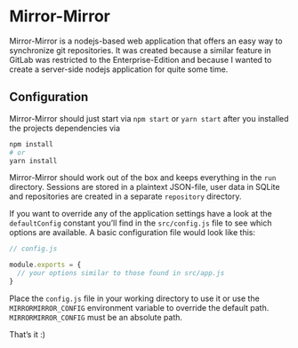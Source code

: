 # Mirror-Mirror

Mirror-Mirror is a nodejs-based web application that offers an easy
way to synchronize git repositories. It was created because a similar
feature in GitLab was restricted to the Enterprise-Edition and
because I wanted to create a server-side nodejs application for
quite some time.

## Configuration

Mirror-Mirror should just start via `npm start` or `yarn start` after 
you installed the projects dependencies via

```sh
npm install
# or
yarn install
```

Mirror-Mirror should work out of the box and keeps everything in the
`run` directory. Sessions are stored in a plaintext JSON-file, 
user data in SQLite and repositories are created in a separate
`repository` directory.

If you want to override any of the application settings have
a look at the `defaultConfig` constant you’ll find in the
`src/config.js` file to see which options are available. 
A basic configuration file would look like this: 

```js
// config.js

module.exports = {
  // your options similar to those found in src/app.js
}
```

Place the `config.js` file in your working directory to use it or use
the `MIRRORMIRROR_CONFIG` environment variable to override the default
path. `MIRRORMIRROR_CONFIG` must be an absolute path.

That’s it :)

